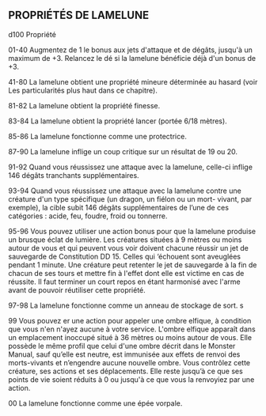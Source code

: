 ## PROPRIÉTÉS DE LAMELUNE


d100 Propriété

01-40 Augmentez de 1 le bonus aux jets d'attaque et de
dégâts, jusqu'à un maximum de +3. Relancez le dé
si la lamelune bénéficie déjà d'un bonus de +3.

41-80 La lamelune obtient une propriété mineure
déterminée au hasard (voir Les particularités plus
haut dans ce chapitre).

81-82 La lamelune obtient la propriété finesse.

83-84 La lamelune obtient la propriété lancer (portée
6/18 mètres).

85-86 La lamelune fonctionne comme une protectrice.

87-90 La lamelune inflige un coup critique sur un résultat
de 19 ou 20.

91-92 Quand vous réussissez une attaque avec la
lamelune, celle-ci inflige 146 dégâts tranchants
supplémentaires.

93-94 Quand vous réussissez une attaque avec
la lamelune contre une créature d'un type
spécifique (un dragon, un fiélon ou un mort-
vivant, par exemple), la cible subit 146 dégâts
supplémentaires de l’une de ces catégories : acide,
feu, foudre, froid ou tonnerre.

95-96 Vous pouvez utiliser une action bonus pour que la
lamelune produise un brusque éclat de lumière. Les
créatures situées à 9 mètres ou moins autour de vous
et qui peuvent vous voir doivent chacune réussir un
jet de sauvegarde de Constitution DD 15. Celles qui
‘échouent sont aveuglées pendant 1 minute. Une
créature peut retenter le jet de sauvegarde à la fin de
chacun de ses tours et mettre fin à l'effet dont elle
est victime en cas de réussite. Il faut terminer un
court repos en étant harmonisé avec l'arme avant de
pouvoir réutiliser cette propriété.

97-98 La lamelune fonctionne comme un anneau de
stockage de sort. s

99 Vous pouvez er une action pour appeler une
ombre elfique, à condition que vous n'en n'ayez
aucune à votre service. L'ombre elfique apparaît
dans un emplacement inoccupé situé à 36 mètres
ou moins autour de vous. Elle possède le même
profil que celui d'une ombre décrit dans le Monster
Manual, sauf qu’elle est neutre, est immunisée aux
effets de renvoi des morts-vivants et n’engendre
aucune nouvelle ombre. Vous contrôlez cette
créature, ses actions et ses déplacements. Elle
reste jusqu’à ce que ses points de vie soient
réduits à 0 ou jusqu'à ce que vous la renvoyiez par
une action.

00 La lamelune fonctionne comme une épée vorpale.

